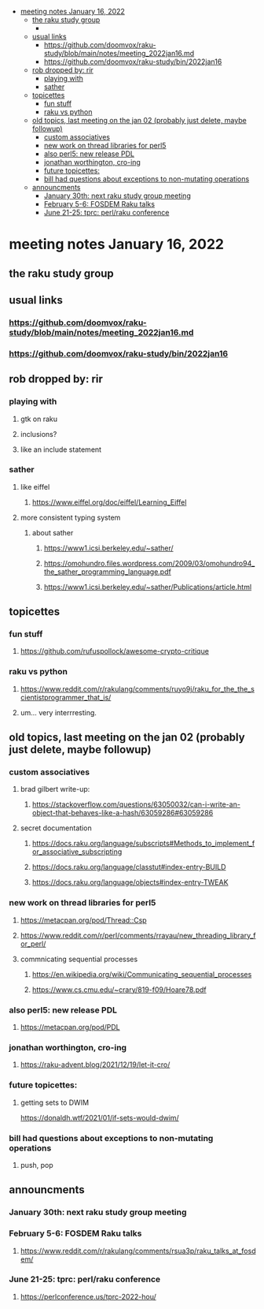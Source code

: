 - [meeting notes January 16, 2022](#org045baaf)
  - [the raku study group](#org2691c11)
    - [<stupid raku pun>](#orgb0ca227)
  - [usual links](#org20fec52)
    - [<https://github.com/doomvox/raku-study/blob/main/notes/meeting_2022jan16.md>](#orga828a5d)
    - [<https://github.com/doomvox/raku-study/bin/2022jan16>](#orgda3d536)
  - [rob dropped by: rir](#orgf2534ea)
    - [playing with](#org5dab7ef)
    - [sather](#orge29a896)
  - [topicettes](#org562ae73)
    - [fun stuff](#org9f903b9)
    - [raku vs python](#org2f0f461)
  - [old topics, last meeting on the jan 02 (probably just delete, maybe followup)](#org1221c20)
    - [custom associatives](#orgf063506)
    - [new work on thread libraries for perl5](#org50b8692)
    - [also perl5: new release PDL](#orge409314)
    - [jonathan worthington, cro-ing](#orgb408340)
    - [future topicettes:](#org3bcc7ff)
    - [bill had questions about exceptions to non-mutating operations](#orgce85e11)
  - [announcments](#orgdfdd3b1)
    - [January 30th: next raku study group meeting](#org22b08aa)
    - [February 5-6: FOSDEM Raku talks](#org607ebcb)
    - [June 21-25: tprc: perl/raku conference](#org1bfa808)


<a id="org045baaf"></a>

# meeting notes January 16, 2022


<a id="org2691c11"></a>

## the raku study group


<a id="orgb0ca227"></a>

### <stupid raku pun>


<a id="org20fec52"></a>

## usual links


<a id="orga828a5d"></a>

### <https://github.com/doomvox/raku-study/blob/main/notes/meeting_2022jan16.md>


<a id="orgda3d536"></a>

### <https://github.com/doomvox/raku-study/bin/2022jan16>


<a id="orgf2534ea"></a>

## rob dropped by: rir


<a id="org5dab7ef"></a>

### playing with

1.  gtk on raku

2.  inclusions?

3.  like an include statement


<a id="orge29a896"></a>

### sather

1.  like eiffel

    1.  <https://www.eiffel.org/doc/eiffel/Learning_Eiffel>

2.  more consistent typing system

    1.  about sather
    
        1.  <https://www1.icsi.berkeley.edu/~sather/>
        
        2.  <https://omohundro.files.wordpress.com/2009/03/omohundro94_the_sather_programming_language.pdf>
        
        3.  <https://www1.icsi.berkeley.edu/~sather/Publications/article.html>


<a id="org562ae73"></a>

## topicettes


<a id="org9f903b9"></a>

### fun stuff

1.  <https://github.com/rufuspollock/awesome-crypto-critique>


<a id="org2f0f461"></a>

### raku vs python

1.  <https://www.reddit.com/r/rakulang/comments/ruyo9j/raku_for_the_the_scientistprogrammer_that_is/>

2.  um&#x2026; very interrresting.


<a id="org1221c20"></a>

## old topics, last meeting on the jan 02 (probably just delete, maybe followup)


<a id="orgf063506"></a>

### custom associatives

1.  brad gilbert write-up:

    1.  <https://stackoverflow.com/questions/63050032/can-i-write-an-object-that-behaves-like-a-hash/63059286#63059286>

2.  secret documentation

    1.  <https://docs.raku.org/language/subscripts#Methods_to_implement_for_associative_subscripting>
    
    2.  <https://docs.raku.org/language/classtut#index-entry-BUILD>
    
    3.  <https://docs.raku.org/language/objects#index-entry-TWEAK>


<a id="org50b8692"></a>

### new work on thread libraries for perl5

1.  <https://metacpan.org/pod/Thread::Csp>

2.  <https://www.reddit.com/r/perl/comments/rrayau/new_threading_library_for_perl/>

3.  commnicating sequential processes

    1.  <https://en.wikipedia.org/wiki/Communicating_sequential_processes>
    
    2.  <https://www.cs.cmu.edu/~crary/819-f09/Hoare78.pdf>


<a id="orge409314"></a>

### also perl5: new release PDL

1.  <https://metacpan.org/pod/PDL>


<a id="orgb408340"></a>

### jonathan worthington, cro-ing

1.  <https://raku-advent.blog/2021/12/19/let-it-cro/>


<a id="org3bcc7ff"></a>

### future topicettes:

1.  getting sets to DWIM

    <https://donaldh.wtf/2021/01/if-sets-would-dwim/>


<a id="orgce85e11"></a>

### bill had questions about exceptions to non-mutating operations

1.  push, pop


<a id="orgdfdd3b1"></a>

## announcments


<a id="org22b08aa"></a>

### January 30th: next raku study group meeting


<a id="org607ebcb"></a>

### February 5-6: FOSDEM Raku talks

1.  <https://www.reddit.com/r/rakulang/comments/rsua3p/raku_talks_at_fosdem/>


<a id="org1bfa808"></a>

### June 21-25: tprc: perl/raku conference

1.  <https://perlconference.us/tprc-2022-hou/>
